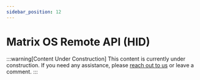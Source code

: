 ```yaml
---
sidebar_position: 12
---
```


# Matrix OS Remote API (HID)

:::warning[Content Under Construction]
This content is currently under construction. If you need any assistance, please [reach out to us](/docs/Support/ConnectWithUs) or leave a comment.
:::
